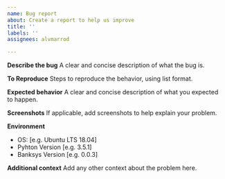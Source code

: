 ```yaml
---
name: Bug report
about: Create a report to help us improve
title: ''
labels: ''
assignees: alvmarrod

---
```


**Describe the bug**
A clear and concise description of what the bug is.

**To Reproduce**
Steps to reproduce the behavior, using list format.

**Expected behavior**
A clear and concise description of what you expected to happen.

**Screenshots**
If applicable, add screenshots to help explain your problem.

**Environment**
 - OS: [e.g. Ubuntu LTS 18.04]
 - Pyhton Version [e.g. 3.5.1]
 - Banksys Version [e.g. 0.0.3]

**Additional context**
Add any other context about the problem here.
